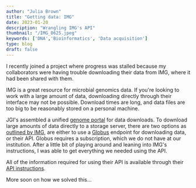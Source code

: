 ```yaml
---
author: "Julia Brown"
title: "Getting data: IMG"
date: 2023-01-20
description: "Wrangling IMG's API"
thumbnail: "/IMG_0625.jpeg"
keywords: ['DNA','Bioinformatics', 'Data acquisition']
type: blog
draft: false
---
```


I recently joined a project where progress was stalled because my collaborators were having trouble downloading their data from IMG, where it had been shared with them. 

IMG is a great resource for microbial genomics data. If you're looking to work with a large amount of data, downloading directly through their interface may not be possible. Download times are long, and data files are too big to be reasonably stored on a personal machine.

JGI's assembled a unified [genome portal](https://genome.jgi.doe.gov/portal/) for data downloads. To download large amounts of data directly to a storage server, there are two options as [outlined by IMG](https://genome.jgi.doe.gov/portal/help/download.jsf), are either to use a [Globus](https://www.globus.org/) endpoint for downloading data, or  their API. Globus requires a subscription, which we do not have at our institution. After a little bit of playing around and leaning into IMG's instructions, I was able to get everything we needed using the API.

All of the information required for using their API is available through their [API instructions](https://genome.jgi.doe.gov/portal/help/download.jsf#/api).

More soon on how we solved this...
